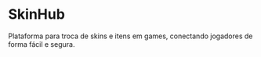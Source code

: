 # SkinHub
Plataforma para troca de skins e itens em games, conectando jogadores de forma fácil e segura.
